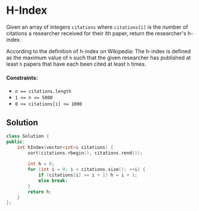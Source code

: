 # H-Index
Given an array of integers `citations` where `citations[i]` is the number of citations a researcher received for their ith paper, return the researcher's h-index.

According to the definition of h-index on Wikipedia: The h-index is defined as the maximum value of `h` such that the given researcher has published at least `h` papers that have each been cited at least `h` times.

#### Constraints:
- `n == citations.length`
- `1 <= n <= 5000`
- `0 <= citations[i] <= 1000`

## Solution
```cpp
class Solution {
public:
    int hIndex(vector<int>& citations) {
        sort(citations.rbegin(), citations.rend());
    
        int h = 0;
        for (int i = 0; i < citations.size(); ++i) {
            if (citations[i] >= i + 1) h = i + 1;
            else break;
        }
        return h;
    }   
};
```